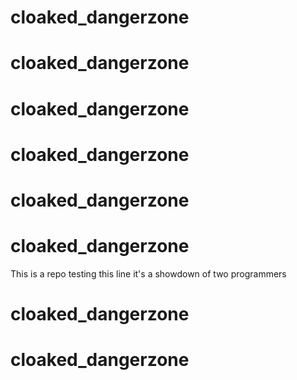 # cloaked_dangerzone
# cloaked_dangerzone
# cloaked_dangerzone
# cloaked_dangerzone
# cloaked_dangerzone
# cloaked_dangerzone

This is a repo
testing this line 
it's a showdown of two programmers
# cloaked_dangerzone
# cloaked_dangerzone
